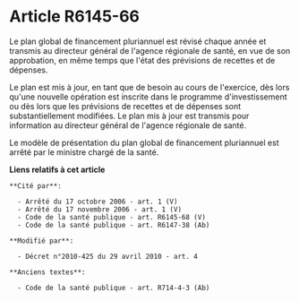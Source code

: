 # Article R6145-66

Le plan global de financement pluriannuel est révisé chaque année et transmis au directeur général de l'agence régionale de
santé, en vue de son approbation, en même temps que l'état des prévisions de recettes et de dépenses. 

Le plan est mis à jour, en tant que de besoin au cours de l'exercice, dès lors qu'une nouvelle opération est inscrite dans le
programme d'investissement ou dès lors que les prévisions de recettes et de dépenses sont substantiellement modifiées. Le
plan mis à jour est transmis pour information au directeur général de l'agence régionale de santé. 

Le modèle de présentation du plan global de financement pluriannuel est arrêté par le ministre chargé de la santé.

**Liens relatifs à cet article**

	**Cité par**:

	  - Arrêté du 17 octobre 2006 - art. 1 (V)
	  - Arrêté du 17 novembre 2006 - art. 1 (V)
	  - Code de la santé publique - art. R6145-68 (V)
	  - Code de la santé publique - art. R6147-38 (Ab)

	**Modifié par**:

	  - Décret n°2010-425 du 29 avril 2010 - art. 4

	**Anciens textes**:

	  - Code de la santé publique - art. R714-4-3 (Ab)

